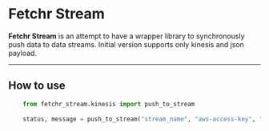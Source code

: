 Fetchr Stream
===================


**Fetchr Stream** is an attempt to have a wrapper library to synchronously push data to data streams. Initial version supports only kinesis and json payload.

----------


How to use
-------------

```python
    from fetchr_stream.kinesis import push_to_stream
    
    status, message = push_to_stream("stream_name", "aws-access-key", "aws-secret-access-key", "payload-key", "json_serializable_payload")
```

